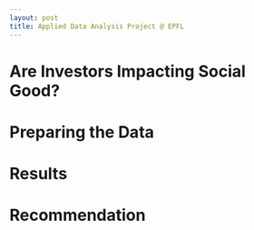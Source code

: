 ```yaml
---
layout: post
title: Applied Data Analysis Project @ EPFL
---
```

# Are Investors Impacting Social Good?

# Preparing the Data

# Results

# Recommendation


